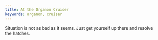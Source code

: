 ```yaml
---
title: At the Organon Cruiser
keywords: organon, cruiser
---
```


Situation is not as bad as it seems. Just get yourself up there and resolve the hatches.
